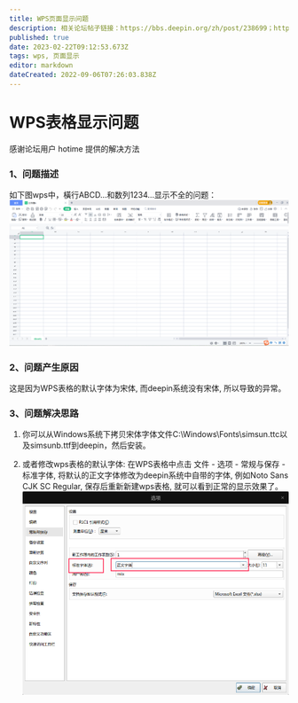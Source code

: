 ```yaml
---
title: WPS页面显示问题
description: 相关论坛帖子链接：https://bbs.deepin.org/zh/post/238699；https://bbs.deepin.org/zh/post/240463
published: true
date: 2023-02-22T09:12:53.673Z
tags: wps, 页面显示
editor: markdown
dateCreated: 2022-09-06T07:26:03.838Z
---
```


# WPS表格显示问题
感谢论坛用户 hotime 提供的解决方法
### 1、问题描述
如下图wps中，橫行ABCD...和数列1234...显示不全的问题：
![2022-9-6_84457.png](/2022-9-6_84457.png)
### 2、问题产生原因
这是因为WPS表格的默认字体为宋体, 而deepin系统没有宋体, 所以导致的异常。
### 3、问题解决思路
1. 你可以从Windows系统下拷贝宋体字体文件C:\Windows\Fonts\simsun.ttc以及simsunb.ttf到deepin，然后安装。

2. 或者修改wps表格的默认字体: 在WPS表格中点击 文件 - 选项 - 常规与保存 - 标准字体, 将默认的正文字体修改为deepin系统中自带的字体, 例如Noto Sans CJK SC Regular, 保存后重新新建wps表格, 就可以看到正常的显示效果了。
![2022-9-6_33264.png](/2022-9-6_33264.png)
